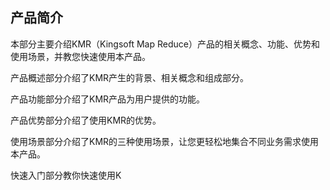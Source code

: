 ## 产品简介

本部分主要介绍KMR（Kingsoft Map Reduce）产品的相关概念、功能、优势和使用场景，并教您快速使用本产品。

产品概述部分介绍了KMR产生的背景、相关概念和组成部分。

产品功能部分介绍了KMR产品为用户提供的功能。

产品优势部分介绍了使用KMR的优势。

使用场景部分介绍了KMR的三种使用场景，让您更轻松地集合不同业务需求使用本产品。

快速入门部分教你快速使用K




